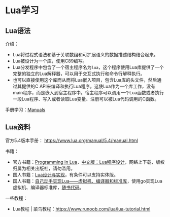 # Lua学习

## Lua语法

介绍：
- Lua将过程式语法和基于关联数组和可扩展语义的数据描述结构结合起来。
- Lua被设计为一个库，使用C89编写。
- Lua分发程序中包含了一个宿主程序名为`lua`，这个程序使用Lua库提供了一个完整的独立的Lua解释器，可以用于交互式执行和命令行解释执行。
- 也可以直接使用这个库而从而将Lua嵌入项目，包含Lua库的头文件，然后通过其提供的C API来编译和执行Lua程序。这使Lua作为一个库工作，没有main程序，而是嵌入到宿主程序中。宿主程序可以调用一个Lua函数或者执行一段Lua程序、写入或者读取Lua变量、注册可以被Lua代码调用的C函数。

手册学习：[Manuals](Manuals/)

## Lua资料

官方5.4版本手册： https://www.lua.org/manual/5.4/manual.html

书籍：
- 官方书籍：[Programming in Lua](./Books/Programming_in_Lua_4th_edition_.pdf)，[中文版：Lua程序设计](https://read.douban.com/ebook/163679893/)，网络上下载，版权归属为相关出版社，请勿滥用。
- 国人书籍：[Lua设计与实现](https://github.com/lichuang/Lua-Source-Internal)，有条件可以支持实体版。
- 国人书籍：[自己动手实现Lua——虚拟机、编译器和标准库](https://book.douban.com/subject/30348061/)，使用go实现Lua虚拟机、编译器标准库，[随书代码](https://github.com/zxh0/luago-book)。

一些教程：
- Lua教程 | 菜鸟教程：https://www.runoob.com/lua/lua-tutorial.html
